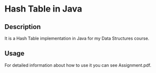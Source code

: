 # Hash Table in Java 

## Description
It is a Hash Table implementation in Java for my Data Structures course.

## Usage
For detailed information about how to use it you can see Assignment.pdf.

